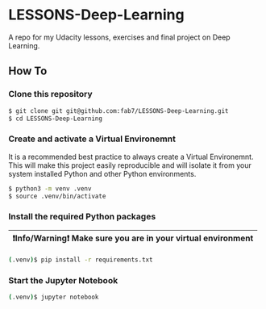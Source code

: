 # LESSONS-Deep-Learning
A repo for my Udacity lessons, exercises and final project on Deep Learning.

## How To

### Clone this repository

``` bash
$ git clone git git@github.com:fab7/LESSONS-Deep-Learning.git
$ cd LESSONS-Deep-Learning
```

### Create and activate a Virtual Environemnt
It is a recommended best practice to always create a Virtual Environemnt. This will make this project easily reproducible and will isolate it from your system installed Python and other Python environments.
```bash
$ python3 -m venv .venv
$ source .venv/bin/activate
```

### Install the required Python packages
| :exclamation:Info/Warning:exclamation: Make sure you are in your virtual environment |
|------------------------------------------------------------------------------------------|

```bash
(.venv)$ pip install -r requirements.txt
```

### Start the Jupyter Notebook

```bash
(.venv)$ jupyter notebook
```
